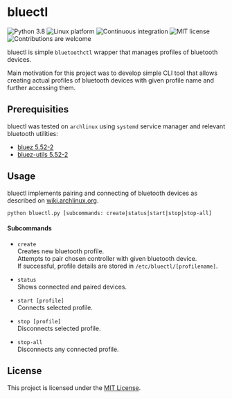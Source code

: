 # bluectl

![Python 3.8](https://img.shields.io/badge/Python->=3.6-blue)
![Linux platform](https://img.shields.io/badge/Platform-Linux-yellow)
![Continuous integration](https://img.shields.io/badge/build-passing-brightgreen)
![MIT license](https://img.shields.io/badge/Licence-MIT-red)
![Contributions are welcome](https://img.shields.io/badge/contributions-welcome-violet)

bluectl is simple `bluetoothctl` wrapper that manages profiles of bluetooth devices.

Main motivation for this project was to develop simple CLI tool that allows creating actual profiles of bluetooth devices with given profile name and further accessing them.

## Prerequisities

bluectl was tested on `archlinux` using `systemd` service manager and relevant bluetooth utilities:

* [bluez 5.52-2](https://www.archlinux.org/packages/extra/x86_64/bluez/)
* [bluez-utils 5.52-2](https://www.archlinux.org/packages/extra/x86_64/bluez-utils/)

## Usage

bluectl implements pairing and connecting of bluetooth devices as described on [wiki.archlinux.org](https://wiki.archlinux.org/index.php/Bluetooth).

```python bluectl.py [subcommands: create|status|start|stop|stop-all]```

#### Subcommands

- `create`\
Creates new bluetooth profile.\
Attempts to pair chosen controller with given bluetooth device.\
If successful, profile details are stored in `/etc/bluectl/[profilename]`.

- `status`\
Shows connected and paired devices.

- `start [profile]`\
Connects selected profile.

- `stop [profile]`\
Disconnects selected profile.

- `stop-all`\
Disconnects any connected profile.

## License

This project is licensed under the [MIT License](https://choosealicense.com/licenses/mit/).
